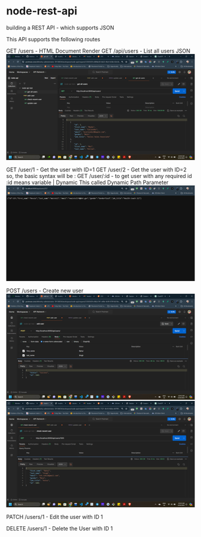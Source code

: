 # node-rest-api
building a REST API - which supports JSON

This API supports the following routes

GET /users - HTML Document Render
GET /api/users - List all users JSON
![Image Title](public/1.png)

GET /user/1 - Get the user with ID=1
GET /user/2 - Get the user with ID=2
so, the basic syntax will be : 
GET /user/:id - to get user with any required id
:id means variable | Dynamic
This called Dynamic Path Parameter
![Image](public/id.png) 

POST /users - Create new user
![Img](public/2.png)
![Img](public/3.png)

PATCH /users/1 - Edit the user with ID 1

DELETE /users/1 - Delete the User with ID 1
